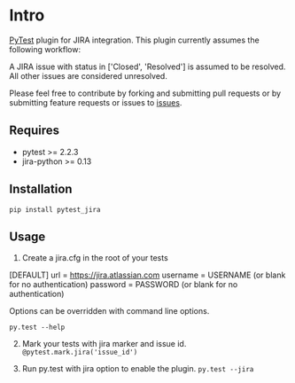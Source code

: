 # Intro
[PyTest][pytest] plugin for JIRA integration.  This plugin currently assumes the
following workflow:

A JIRA issue with status in ['Closed', 'Resolved'] is assumed to be resolved.
All other issues are considered unresolved.

Please feel free to contribute by forking and submitting pull requests or by
submitting feature requests or issues to [issues][githubissues].

## Requires
* pytest >= 2.2.3
* jira-python >= 0.13

## Installation
``pip install pytest_jira``

## Usage
1. Create a jira.cfg in the root of your tests

 [DEFAULT]
 url = https://jira.atlassian.com
 username = USERNAME (or blank for no authentication)
 password = PASSWORD (or blank for no authentication)

Options can be overridden with command line options.

 ``py.test --help``

2. Mark your tests with jira marker and issue id.
 ``@pytest.mark.jira('issue_id')``

3. Run py.test with jira option to enable the plugin.
 ``py.test --jira``

[pytest]: http://pytest.org/latest/
[githubissues]: https://github.com/jlaska/pytest_jira/issues

